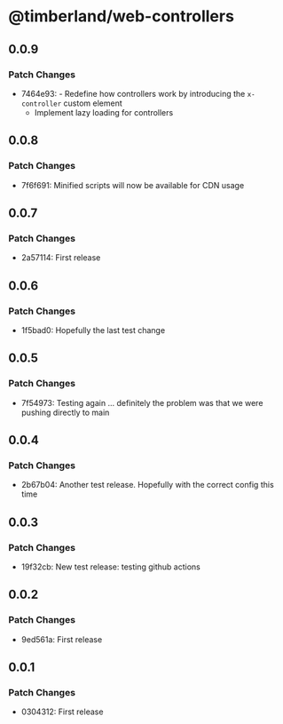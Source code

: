 # @timberland/web-controllers

## 0.0.9

### Patch Changes

- 7464e93: - Redefine how controllers work by introducing the `x-controller` custom element
  - Implement lazy loading for controllers

## 0.0.8

### Patch Changes

- 7f6f691: Minified scripts will now be available for CDN usage

## 0.0.7

### Patch Changes

- 2a57114: First release

## 0.0.6

### Patch Changes

- 1f5bad0: Hopefully the last test change

## 0.0.5

### Patch Changes

- 7f54973: Testing again ... definitely the problem was that we were pushing directly to main

## 0.0.4

### Patch Changes

- 2b67b04: Another test release. Hopefully with the correct config this time

## 0.0.3

### Patch Changes

- 19f32cb: New test release: testing github actions

## 0.0.2

### Patch Changes

- 9ed561a: First release

## 0.0.1

### Patch Changes

- 0304312: First release
